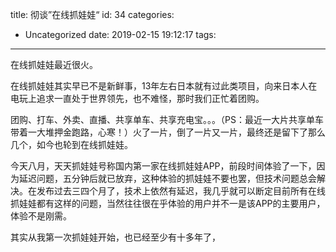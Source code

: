 title: 彻谈”在线抓娃娃“
id: 34
categories:
  - Uncategorized
date: 2019-02-15 19:12:17
tags:
---

在线抓娃娃最近很火。

在线抓娃娃其实早已不是新鲜事，13年左右日本就有过此类项目，向来日本人在电玩上追求一直处于世界领先，也不难怪，那时我们正忙着团购。

团购、打车、外卖、直播、共享单车、共享充电宝。。。（PS：最近一大片共享单车带着一大堆押金跑路，心寒！）火了一片，倒了一片又一片，最终还是留下了那么几个，如今也轮到在线抓娃娃。

今天八月，天天抓娃娃号称国内第一家在线抓娃娃APP，前段时间体验了一下，因为延迟问题，五分钟后就已放弃，这种体验的抓娃娃不要也罢，但技术问题总会解决。在发布过去三四个月了，技术上依然有延迟，我几乎就可以断定目前所有在线抓娃娃都有这样的问题，当然往往很在乎体验的用户并不一是该APP的主要用户，体验不是刚需。

其实从我第一次抓娃娃开始，也已经至少有十多年了，

&nbsp;